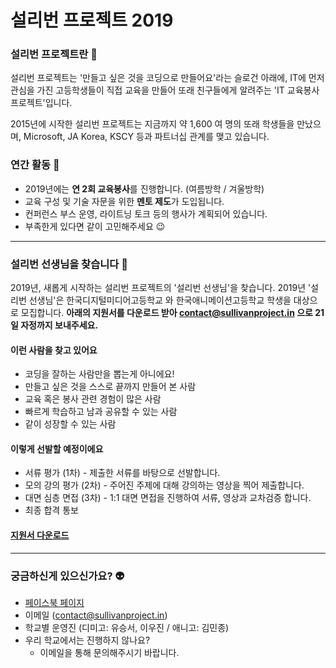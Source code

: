 # 설리번 프로젝트 2019

### 설리번 프로젝트란 🤔

설리번 프로젝트는 '만들고 싶은 것을 코딩으로 만들어요'라는 슬로건 아래에, IT에 먼저 관심을 가진 고등학생들이 직접 교육을 만들어 또래 친구들에게 알려주는 'IT 교육봉사 프로젝트'입니다.

2015년에 시작한 설리번 프로젝트는 지금까지 약 1,600 여 명의 또래 학생들을 만났으며, Microsoft, JA Korea, KSCY 등과 파트너십 관계를 맺고 있습니다.



### 연간 활동 👋

- 2019년에는 **연 2회 교육봉사**를 진행합니다. (여름방학 / 겨울방학)
- 교육 구성 및 기술 자문을 위한 **멘토 제도**가 도입됩니다.
- 컨퍼런스 부스 운영, 라이트닝 토크 등의 행사가 계획되어 있습니다.
- 부족한게 있다면 같이 고민해주세요 😉



------



### 설리번 선생님을 찾습니다 🧐

2019년, 새롭게 시작하는 설리번 프로젝트의 '설리번 선생님'을 찾습니다.
2019년 '설리번 선생님'은 한국디지털미디어고등학교 와 한국애니메이션고등학교 학생을 대상으로 모집합니다.
**아래의 지원서를 다운로드 받아 <contact@sullivanproject.in> 으로 21일 자정까지 보내주세요.**

#### 이런 사람을 찾고 있어요

- 코딩을 잘하는 사람만을 뽑는게 아니에요!
- 만들고 싶은 것을 스스로 끝까지 만들어 본 사람
- 교육 혹은 봉사 관련 경험이 많은 사람
- 빠르게 학습하고 남과 공유할 수 있는 사람
- 같이 성장할 수 있는 사람

#### 이렇게 선발할 예정이에요

- 서류 평가 (1차) - 제출한 서류를 바탕으로 선발합니다.
- 모의 강의 평가 (2차) - 주어진 주제에 대해 강의하는 영상을 찍어 제출합니다.
- 대면 심층 면접 (3차) - 1:1 대면 면접을 진행하여 서류, 영상과 교차검증 합니다.
- 최종 합격 통보



#### [지원서 다운로드](https://drive.google.com/drive/folders/1DFx8Gp2FiRfQdjloyxUoJzeZwxEvYwJu?usp=sharing)



------



### 궁금하신게 있으신가요? 👽

- [페이스북 페이지](https://fb.com/sullivanproject.in)
- 이메일 (contact@sullivanproject.in)
- 학교별 운영진 (디미고: 유승서, 이우진 / 애니고: 김민종)
- 우리 학교에서는 진행하지 않나요?
  - 이메일을 통해 문의해주시기 바랍니다.

